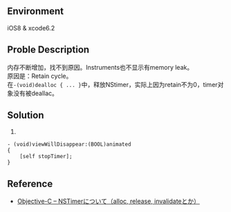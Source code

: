 Environment
------
iOS8 & xcode6.2


Proble Description
------
内存不断增加，找不到原因。Instruments也不显示有memory leak。  
原因是：Retain cycle。  
在`-(void)dealloc { ... }`中，释放NStimer，实际上因为retain不为0，timer对象没有被deallac。

Solution
------
1. 
```
- (void)viewWillDisappear:(BOOL)animated
{
    [self stopTimer];
}
```

Reference
-----------------
- [Objective-C – NSTimerについて（alloc, release, invalidateとか）](http://programming-ios.com/nstimer-alloc-release-invalidate/) 
